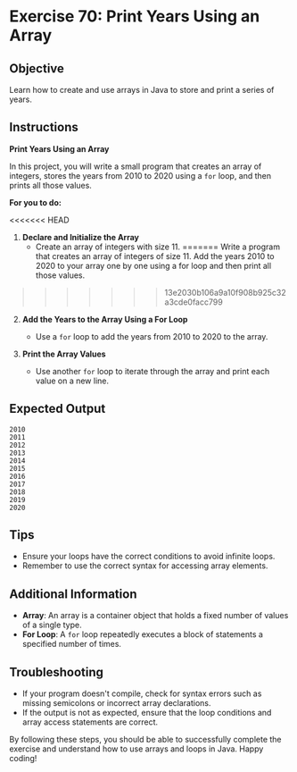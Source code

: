 # Exercise 70: Print Years Using an Array

## Objective
Learn how to create and use arrays in Java to store and print a series of years.

## Instructions

**Print Years Using an Array**

In this project, you will write a small program that creates an array of integers, stores the years from 2010 to 2020 using a `for` loop, and then prints all those values.

**For you to do:**

<<<<<<< HEAD
1. **Declare and Initialize the Array**
    - Create an array of integers with size 11.
=======
Write a program that creates an array of integers
of size 11. Add the years 2010 to 2020
to your array one by one using a for loop
and then print all those values.
>>>>>>> 13e2030b106a9a10f908b925c32a3cde0facc799

2. **Add the Years to the Array Using a For Loop**
    - Use a `for` loop to add the years from 2010 to 2020 to the array.

3. **Print the Array Values**
    - Use another `for` loop to iterate through the array and print each value on a new line.

## Expected Output
```
2010
2011
2012
2013
2014
2015
2016
2017
2018
2019
2020
```

## Tips
- Ensure your loops have the correct conditions to avoid infinite loops.
- Remember to use the correct syntax for accessing array elements.

## Additional Information
- **Array**: An array is a container object that holds a fixed number of values of a single type.
- **For Loop**: A `for` loop repeatedly executes a block of statements a specified number of times.

## Troubleshooting
- If your program doesn't compile, check for syntax errors such as missing semicolons or incorrect array declarations.
- If the output is not as expected, ensure that the loop conditions and array access statements are correct.

By following these steps, you should be able to successfully complete the exercise and understand how to use arrays and loops in Java. Happy coding!
